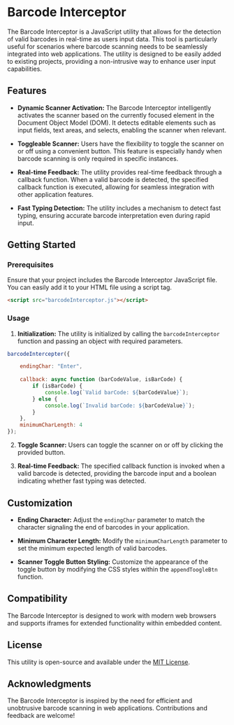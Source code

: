 # Barcode Interceptor

The Barcode Interceptor is a JavaScript utility that allows for the detection of valid barcodes in real-time as users input data. This tool is particularly useful for scenarios where barcode scanning needs to be seamlessly integrated into web applications. The utility is designed to be easily added to existing projects, providing a non-intrusive way to enhance user input capabilities.

## Features

- **Dynamic Scanner Activation:** The Barcode Interceptor intelligently activates the scanner based on the currently focused element in the Document Object Model (DOM). It detects editable elements such as input fields, text areas, and selects, enabling the scanner when relevant.

- **Toggleable Scanner:** Users have the flexibility to toggle the scanner on or off using a convenient button. This feature is especially handy when barcode scanning is only required in specific instances.

- **Real-time Feedback:** The utility provides real-time feedback through a callback function. When a valid barcode is detected, the specified callback function is executed, allowing for seamless integration with other application features.

- **Fast Typing Detection:** The utility includes a mechanism to detect fast typing, ensuring accurate barcode interpretation even during rapid input.

## Getting Started

### Prerequisites

Ensure that your project includes the Barcode Interceptor JavaScript file. You can easily add it to your HTML file using a script tag.

```html
<script src="barcodeInterceptor.js"></script>
```

### Usage

1. **Initialization:** The utility is initialized by calling the `barcodeInterceptor` function and passing an object with required parameters.

```javascript
barcodeIntercepter({

    endingChar: "Enter",
    
    callback: async function (barCodeValue, isBarCode) {
        if (isBarCode) {
            console.log(`Valid barCode: ${barCodeValue}`);
        } else {
            console.log(`Invalid barCode: ${barCodeValue}`);
        }
    },
    minimumCharLength: 4
});
```

2. **Toggle Scanner:** Users can toggle the scanner on or off by clicking the provided button.

3. **Real-time Feedback:** The specified callback function is invoked when a valid barcode is detected, providing the barcode input and a boolean indicating whether fast typing was detected.

## Customization

- **Ending Character:** Adjust the `endingChar` parameter to match the character signaling the end of barcodes in your application.

- **Minimum Character Length:** Modify the `minimumCharLength` parameter to set the minimum expected length of valid barcodes.

- **Scanner Toggle Button Styling:** Customize the appearance of the toggle button by modifying the CSS styles within the `appendToogleBtn` function.

## Compatibility

The Barcode Interceptor is designed to work with modern web browsers and supports iframes for extended functionality within embedded content.

## License

This utility is open-source and available under the [MIT License](LICENSE).

## Acknowledgments

The Barcode Interceptor is inspired by the need for efficient and unobtrusive barcode scanning in web applications. Contributions and feedback are welcome!
